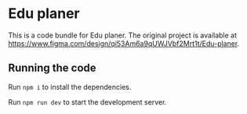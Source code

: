 
  # Edu planer

  This is a code bundle for Edu planer. The original project is available at https://www.figma.com/design/qi53Am6a9qUWJVbf2Mrt1t/Edu-planer.

  ## Running the code

  Run `npm i` to install the dependencies.

  Run `npm run dev` to start the development server.
  